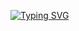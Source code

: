 [![Typing SVG](https://readme-typing-svg.demolab.com?font=Big+Shoulders+Display&size=25&pause=1000&color=0C488CEB&center=verdadeiro&vCenter=verdadeiro&repeat=&width=435&lines=HEY%2C+ME+CHAMO+MATHEUS+KENNEDY!+%E2%9C%8C%EF%B8%8F;EU+SOU+ESTUDANTE+DE+MATEM%C3%81TICA+E+COMPUTA%C3%87%C3%83O.+%F0%9F%92%BB%E2%80%8A;SEJA+BEM+VINDO!%F0%9F%98%86%E2%80%8A)](https://git.io/typing-svg)

